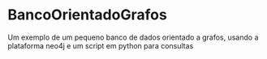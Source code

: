 # BancoOrientadoGrafos
Um exemplo de um pequeno banco de dados orientado a grafos, usando a plataforma neo4j e um script em python para consultas

